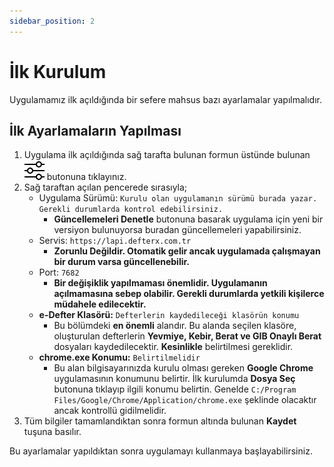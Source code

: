 ```yaml
---
sidebar_position: 2
---
```


# İlk Kurulum

Uygulamamız ilk açıldığında bir sefere mahsus bazı ayarlamalar yapılmalıdır.

## İlk Ayarlamaların Yapılması

1. Uygulama ilk açıldığında sağ tarafta bulunan formun üstünde bulunan ![settings-logo](./img/sliders.svg) butonuna tıklayınız.
2. Sağ taraftan açılan pencerede sırasıyla;
    - Uygulama Sürümü: `Kurulu olan uygulamanın sürümü burada yazar. Gerekli durumlarda kontrol edebilirsiniz.`
        - **Güncellemeleri Denetle** butonuna basarak uygulama için yeni bir versiyon bulunuyorsa buradan güncellemeleri yapabilirsiniz.
    - Servis: `https://lapi.defterx.com.tr`
        - **Zorunlu Değildir. Otomatik gelir ancak uygulamada çalışmayan bir durum varsa güncellenebilir.** 
    - Port: `7682`
        - **Bir değişiklik yapılmaması önemlidir. Uygulamanın açılmamasına sebep olabilir. Gerekli durumlarda yetkili kişilerce müdahele edilecektir.**
    - **e-Defter Klasörü:** `Defterlerin kaydedileceği klasörün konumu`
        - Bu bölümdeki **en önemli** alandır. Bu alanda seçilen klasöre, oluşturulan defterlerin **Yevmiye, Kebir, Berat ve GIB Onaylı Berat** dosyaları kaydedilecektir. **Kesinlikle** belirtilmesi gereklidir. 
    - **chrome.exe Konumu:** `Belirtilmelidir`
        - Bu alan bilgisayarınızda kurulu olması gereken **Google Chrome** uygulamasının konumunu belirtir. İlk kurulumda **Dosya Seç** butonuna tıklayıp ilgili konumu belirtin. Genelde `C:/Program Files/Google/Chrome/Application/chrome.exe` şeklinde olacaktır ancak kontrollü gidilmelidir.  
3. Tüm bilgiler tamamlandıktan sonra formun altında bulunan **Kaydet** tuşuna basılır.

Bu ayarlamalar yapıldıktan sonra uygulamayı kullanmaya başlayabilirsiniz.
